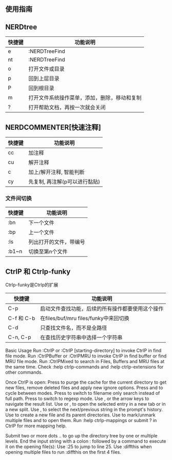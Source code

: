 ## 使用指南

## NERDtree

| 快捷键        | 功能说明                   |
| ---------- | ---------------------- |
| <leader>e  | :NERDTreeFind<CR>      |
| <leader>nt | :NERDTreeFind<CR>      |
| o          | 打开文件或目录                |
| p          | 回到上层目录                 |
| P          | 回到根目录                  |
| m          | 打开文件系统操作菜单，添加，删除，移动和复制 |
| ?          | 打开帮助文档，再按一次就会关闭        |


## NERDCOMMENTER[快速注释] 

| 快捷键              | 功能说明              |
| ---------------- | ----------------- |
| <leader>cc       | 加注释               |
| <leader>cu       | 解开注释              |
| <leader>c<space> | 加上/解开注释, 智能判断     |
| <leader>cy       | 先复制, 再注解(p可以进行黏贴) |

### 文件间切换  

| 快捷键   | 功能说明        |
| ----- | ----------- |
| :bn   | 下一个文件       |
| :bp   | 上一个文件       |
| :ls   | 列出打开的文件，带编号 |
| :b1~n | 切换至第n个文件    |



## CtrlP 和 Ctrlp-funky

Ctrlp-funky是Ctrlp的扩展

| 快捷键       | 功能说明                            |
| --------- | ------------------------------- |
| C-p       | 启动文件查找功能，后续的所有操作都要使用这个操作        |
| C-f 和 C-b | 在files/buf/mru files/funky中来回切换 |
| C-d       | 只查找文件名，而不是全路径                   |
| C-n, C-p  | 在查找历史字符串中选择一个字符串                |

Basic Usage
Run :CtrlP or :CtrlP [starting-directory] to invoke CtrlP in find file mode.
Run :CtrlPBuffer or :CtrlPMRU to invoke CtrlP in find buffer or find MRU file mode.
Run :CtrlPMixed to search in Files, Buffers and MRU files at the same time.
Check :help ctrlp-commands and :help ctrlp-extensions for other commands.

Once CtrlP is open:
Press <F5> to purge the cache for the current directory to get new files, remove deleted files and apply new ignore options.
Press <c-f> and <c-b> to cycle between modes.
Press <c-d> to switch to filename only search instead of full path.
Press <c-r> to switch to regexp mode.
Use <c-j>, <c-k> or the arrow keys to navigate the result list.
Use <c-t> or <c-v>, <c-x> to open the selected entry in a new tab or in a new split.
Use <c-n>, <c-p> to select the next/previous string in the prompt's history.
Use <c-y> to create a new file and its parent directories.
Use <c-z> to mark/unmark multiple files and <c-o> to open them.
Run :help ctrlp-mappings or submit ? in CtrlP for more mapping help.

Submit two or more dots .. to go up the directory tree by one or multiple levels.
End the input string with a colon : followed by a command to execute it on the opening file(s): Use :25 to jump to line 25. Use :diffthis when opening multiple files to run :diffthis on the first 4 files.



